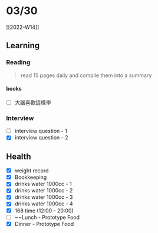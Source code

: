 # 03/30

[[2022-W14]]

## Learning

### Reading

> read 15 pages daily and compile them into a summary

#### books

- [ ] 大腦喜歡這樣學

### Interview

- [ ] interview question - 1
- [x] interview question - 2

## Health

- [x] weight record
- [x] Bookkeeping
- [x] drinks water 1000cc - 1
- [x] drinks water 1000cc - 2
- [x] drinks water 1000cc - 3
- [x] drinks water 1000cc - 4
- [x] 168 time (12:00 - 20:00)
- [ ] ~~Lunch - Prototype Food
- [x] Dinner - Prototype Food
